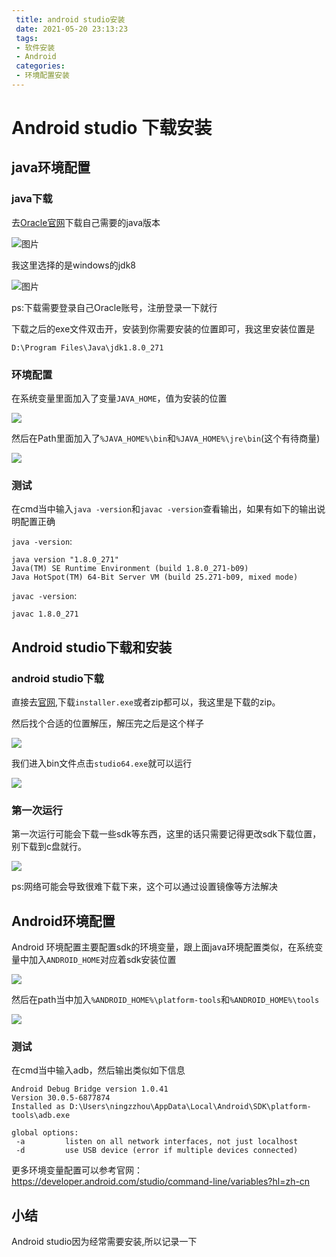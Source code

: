 ```yaml
---
 title: android studio安装 
 date: 2021-05-20 23:13:23 
 tags: 
 - 软件安装
 - Android
 categories:
 - 环境配置安装
---
```



# Android studio 下载安装

## java环境配置

### java下载

去[Oracle官网](https://www.oracle.com/java/technologies/javase-downloads.html)下载自己需要的java版本

<!--more-->

![图片](https://cdn.jsdelivr.net/gh/zhou-ning/blog-image-bed@main/android/企业微信截图_16104173834716.png)

我这里选择的是windows的jdk8

![图片](https://cdn.jsdelivr.net/gh/zhou-ning/blog-image-bed@main/android/企业微信截图_16104172348073.png)

ps:下载需要登录自己Oracle账号，注册登录一下就行

下载之后的exe文件双击开，安装到你需要安装的位置即可，我这里安装位置是

`D:\Program Files\Java\jdk1.8.0_271`



### 环境配置

在系统变量里面加入了变量`JAVA_HOME`，值为安装的位置

![](https://cdn.jsdelivr.net/gh/zhou-ning/blog-image-bed@main/android/image-20210113195035403.png)

然后在Path里面加入了`%JAVA_HOME%\bin`和`%JAVA_HOME%\jre\bin`(这个有待商量)

![](https://cdn.jsdelivr.net/gh/zhou-ning/blog-image-bed@main/android/image-20210113195354124.png)

### 测试

在cmd当中输入`java -version`和`javac -version`查看输出，如果有如下的输出说明配置正确

`java -version`:

```
java version "1.8.0_271"
Java(TM) SE Runtime Environment (build 1.8.0_271-b09)
Java HotSpot(TM) 64-Bit Server VM (build 25.271-b09, mixed mode)
```

`javac -version`:

```
javac 1.8.0_271
```

## Android studio下载和安装

### android studio下载

直接去[官网](https://developer.android.com/studio?hl=zh-cn),下载`installer.exe`或者zip都可以，我这里是下载的zip。

然后找个合适的位置解压，解压完之后是这个样子

![](https://cdn.jsdelivr.net/gh/zhou-ning/blog-image-bed@main/android/image-20210114095707274.png)

我们进入bin文件点击`studio64.exe`就可以运行

![](https://cdn.jsdelivr.net/gh/zhou-ning/blog-image-bed@main/android/image-20210114095925560.png)

### 第一次运行

第一次运行可能会下载一些sdk等东西，这里的话只需要记得更改sdk下载位置，别下载到c盘就行。

![](https://cdn.jsdelivr.net/gh/zhou-ning/blog-image-bed@main/android/企业微信截图_16105903698073.png)

ps:网络可能会导致很难下载下来，这个可以通过设置镜像等方法解决

## Android环境配置

Android 环境配置主要配置sdk的环境变量，跟上面java环境配置类似，在系统变量中加入`ANDROID_HOME`对应着sdk安装位置

![](https://cdn.jsdelivr.net/gh/zhou-ning/blog-image-bed@main/android/企业微信截图_16106158683453.png)

然后在path当中加入`%ANDROID_HOME%\platform-tools`和`%ANDROID_HOME%\tools`

![](https://cdn.jsdelivr.net/gh/zhou-ning/blog-image-bed@main/android/image-20210114172309012.png)

### 测试

在cmd当中输入adb，然后输出类似如下信息

```
Android Debug Bridge version 1.0.41
Version 30.0.5-6877874
Installed as D:\Users\ningzzhou\AppData\Local\Android\SDK\platform-tools\adb.exe

global options:
 -a         listen on all network interfaces, not just localhost
 -d         use USB device (error if multiple devices connected)
```

更多环境变量配置可以参考官网：https://developer.android.com/studio/command-line/variables?hl=zh-cn

## 小结

Android studio因为经常需要安装,所以记录一下